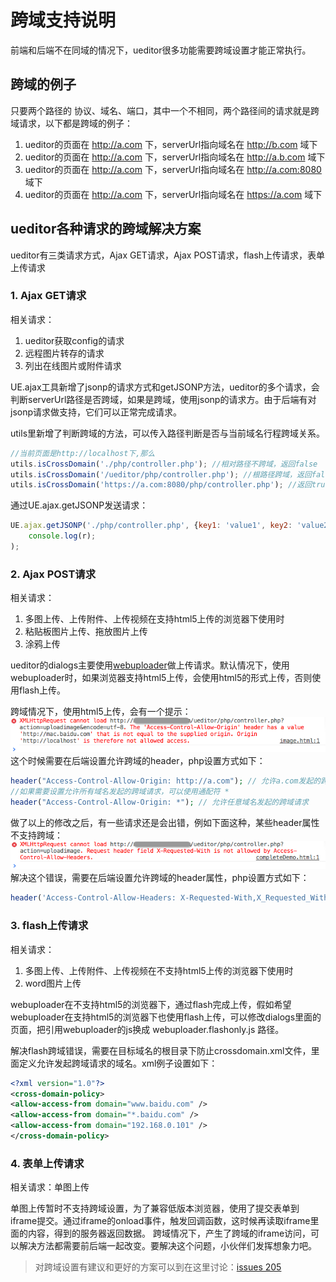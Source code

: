 # 跨域支持说明

前端和后端不在同域的情况下，ueditor很多功能需要跨域设置才能正常执行。

## 跨域的例子

只要两个路径的 协议、域名、端口，其中一个不相同，两个路径间的请求就是跨域请求，以下都是跨域的例子：

1. ueditor的页面在 http://a.com 下，serverUrl指向域名在 http://b.com 域下
2. ueditor的页面在 http://a.com 下，serverUrl指向域名在 http://a.b.com 域下
3. ueditor的页面在 http://a.com 下，serverUrl指向域名在 http://a.com:8080 域下
4. ueditor的页面在 http://a.com 下，serverUrl指向域名在 https://a.com 域下

## ueditor各种请求的跨域解决方案

ueditor有三类请求方式，Ajax GET请求，Ajax POST请求，flash上传请求，表单上传请求

### 1. Ajax GET请求

相关请求：

1. ueditor获取config的请求
2. 远程图片转存的请求
3. 列出在线图片或附件请求

UE.ajax工具新增了jsonp的请求方式和getJSONP方法，ueditor的多个请求，会判断serverUrl路径是否跨域，如果是跨域，使用jsonp的请求方。由于后端有对jsonp请求做支持，它们可以正常完成请求。

utils里新增了判断跨域的方法，可以传入路径判断是否与当前域名行程跨域关系。
```javascript
//当前页面是http://localhost下,那么
utils.isCrossDomain('./php/controller.php'); //相对路径不跨域，返回false
utils.isCrossDomain('/ueditor/php/controller.php'); //根路径跨域，返回false
utils.isCrossDomain('https://a.com:8080/php/controller.php'); //返回true
```

通过UE.ajax.getJSONP发送请求：
```javascript
UE.ajax.getJSONP('./php/controller.php', {key1: 'value1', key2: 'value2'}, function(r) {
    console.log(r);
);
```

### 2. Ajax POST请求

相关请求：

1. 多图上传、上传附件、上传视频在支持html5上传的浏览器下使用时
2. 粘贴板图片上传、拖放图片上传
3. 涂鸦上传

ueditor的dialogs主要使用[webuploader](http://fex.baidu.com/webuploader)做上传请求。默认情况下，使用webuploader时，如果浏览器支持html5上传，会使用html5的形式上传，否则使用flash上传。

跨域情况下，使用html5上传，会有一个提示：
![跨域提示](images/cross-origin-error.png)
这个时候需要在后端设置允许跨域的header，php设置方式如下：
```php
header("Access-Control-Allow-Origin: http://a.com"); // 允许a.com发起的跨域请求
//如果需要设置允许所有域名发起的跨域请求，可以使用通配符 *
header("Access-Control-Allow-Origin: *"); // 允许任意域名发起的跨域请求
```

做了以上的修改之后，有一些请求还是会出错，例如下面这种，某些header属性不支持跨域：
![跨域header错误](images/cross-header-error.png)
解决这个错误，需要在后端设置允许跨域的header属性，php设置方式如下：
```php
header('Access-Control-Allow-Headers: X-Requested-With,X_Requested_With'); //多个值用逗号隔开
```

### 3. flash上传请求

相关请求：

1. 多图上传、上传附件、上传视频在不支持html5上传的浏览器下使用时
2. word图片上传

webuploader在不支持html5的浏览器下，通过flash完成上传，假如希望webuploader在支持html5的浏览器下也使用flash上传，可以修改dialogs里面的页面，把引用webuploader的js换成 webuploader.flashonly.js 路径。

解决flash跨域错误，需要在目标域名的根目录下防止crossdomain.xml文件，里面定义允许发起跨域请求的域名。xml例子设置如下：
```xml
<?xml version="1.0"?>
<cross-domain-policy>
<allow-access-from domain="www.baidu.com" />
<allow-access-from domain="*.baidu.com" />
<allow-access-from domain="192.168.0.101" />
</cross-domain-policy>
```

### 4. 表单上传请求

相关请求：单图上传

单图上传暂时不支持跨域设置，为了兼容低版本浏览器，使用了提交表单到iframe提交。通过iframe的onload事件，触发回调函数，这时候再读取iframe里面的内容，得到的服务器返回数据。
跨域情况下，产生了跨域的iframe访问，可以解决方法都需要前后端一起改变。要解决这个问题，小伙伴们发挥想象力吧。

> 对跨域设置有建议和更好的方案可以到在这里讨论：[issues 205](https://github.com/fex-team/ueditor/issues/205)
